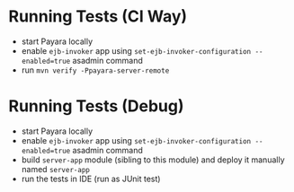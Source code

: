 # Running Tests (CI Way)

* start Payara locally
* enable `ejb-invoker` app using `set-ejb-invoker-configuration --enabled=true` asadmin command
* run `mvn verify -Ppayara-server-remote`

# Running Tests (Debug)

* start Payara locally
* enable `ejb-invoker` app using `set-ejb-invoker-configuration --enabled=true` asadmin command
* build `server-app` module (sibling to this module) and deploy it manually named `server-app`
* run the tests in IDE (run as JUnit test)